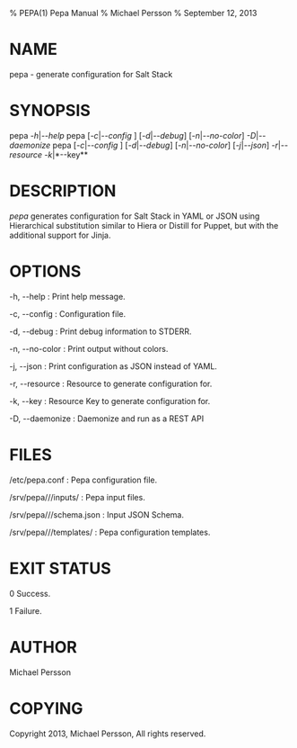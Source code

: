 % PEPA(1) Pepa Manual
% Michael Persson
% September 12, 2013

# NAME

pepa - generate configuration for Salt Stack

# SYNOPSIS

pepa *-h*|*--help*
pepa [*-c*|*--config* <file>] [*-d*|*--debug*] [*-n*|*--no-color*] *-D*|*--daemonize*
pepa [*-c*|*--config* <file>] [*-d*|*--debug*] [*-n*|*--no-color*] [*-j*|*--json*] *-r*|*--resource* <resoure> *-k*|*--key** <key>

# DESCRIPTION

*pepa* generates configuration for Salt Stack in YAML or JSON using Hierarchical substitution similar to Hiera or Distill for Puppet, but with the additional support for Jinja.

# OPTIONS

-h, --help
:   Print help message.

-c, --config
:   Configuration file.

-d, --debug
:   Print debug information to STDERR.

-n, --no-color
:   Print output without colors.

-j, --json
:   Print configuration as JSON instead of YAML.

-r, --resource
:   Resource to generate configuration for.

-k, --key
:   Resource Key to generate configuration for.

-D, --daemonize
:   Daemonize and run as a REST API

# FILES

/etc/pepa.conf
:   Pepa configuration file.

/srv/pepa/<environment>/<resource>/inputs/
:   Pepa input files.

/srv/pepa/<environment>/<resource>/schema.json
:   Input JSON Schema.

/srv/pepa/<environment>/<resource>/templates/
:   Pepa configuration templates.

# EXIT STATUS

0
    Success.

1
    Failure.


# AUTHOR

Michael Persson

# COPYING

Copyright 2013, Michael Persson, All rights reserved.
